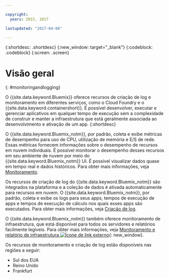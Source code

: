 ```yaml
---

copyright:
  years: 2015, 2017

lastupdated: "2017-04-06"

---
```



{:shortdesc: .shortdesc}
{:new_window: target="_blank"}
{:codeblock: .codeblock}
{:screen: .screen}

# Visão geral
{: #monitoringandlogging}

O {{site.data.keyword.Bluemix}} oferece recursos de criação de log e monitoramento em diferentes serviços, como o Cloud Foundry e o {{site.data.keyword.containershort}}. É possível desenvolver, executar e gerenciar aplicativos em qualquer tempo de execução sem a complexidade de construir e manter a infraestrutura que está geralmente associada ao desenvolvimento e ativação de um app. 
{:shortdesc}

O {{site.data.keyword.Bluemix_notm}}, por padrão, coleta e exibe métricas de desempenho para uso de CPU, utilização de memória e E/S de rede. Essas métricas fornecem informações sobre o desempenho de recursos em nuvem individuais. É possível monitorar o desempenho desses recursos em seu ambiente de nuvem por meio do {{site.data.keyword.Bluemix_notm}} UI. É possível visualizar dados quase em tempo real e dados históricos. Para obter mais informações, veja [Monitoramento](monitoring/monitoring_bmx_ov.html#monitoring_bmx_ov).

Os recursos de criação de log do {{site.data.keyword.Bluemix_notm}} são integrados na plataforma e a coleção de dados é ativada automaticamente para recursos em nuvem. O {{site.data.keyword.Bluemix_notm}}, por padrão, coleta e exibe os logs para seus apps, tempos de execução de apps e tempos de execução de cálculo nos quais esses apps são executados. Para obter mais informações, veja [Criação de log](logging/logging_bmx_ov.html#logging_bmx_ov).

O {{site.data.keyword.Bluemix_notm}} também oferece monitoramento de infraestrutura, que está disponível para todos os servidores e relatórios facilmente legíveis. Para obter mais informações, veja [Monitoramento e relatório de infraestrutura ![Ícone de link externo](../icons/launch-glyph.svg "Ícone de link externo")](https://www.ibm.com/cloud-computing/bluemix/infrastructure-monitoring){: new_window}.

Os recursos de monitoramento e criação de log estão disponíveis nas regiões a seguir:
* Sul dos EUA
* Reino Unido
* Frankfurt



